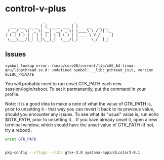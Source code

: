 control-v-plus
==========

```
                 _             _                 
  ___ ___  _ __ | |_ _ __ ___ | |    __   __ _   
 / __/ _ \| '_ \| __| '__/ _ \| |____\ \ / /| |_ 
| (_| (_) | | | | |_| | | (_) | |_____\ V /_   _|
 \___\___/|_| |_|\__|_|  \___/|_|      \_/  |_| 
```

## Issues

```
symbol lookup error: /snap/core20/current/lib/x86_64-linux-gnu/libpthread.so.0: undefined symbol: __libc_pthread_init, version GLIBC_PRIVATE
```

You will probably need to run unset GTK_PATH each new session/login/reboot. To set it permanently, put the command in your profile.

Note: It is a good idea to make a note of what the value of GTK_PATH is, prior to unsetting it - that way you can revert it back to its previous value, should you encounter any issues. To see what its "usual" value is, run echo $GTK_PATH, prior to unsetting it... If you have already unset it, open a new terminal window, which should have the unset value of GTK_PATH (if not, try a reboot).

```bash
unset GTK_PATH
```

```bash

pkg-config --cflags --libs gtk+-3.0 ayatana-appindicator3-0.1
```
